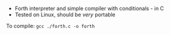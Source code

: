 * Forth interpreter and simple compiler with conditionals - in C
* Tested on Linux, should be *very* portable

To compile: 
`gcc ./forth.c -o forth`
